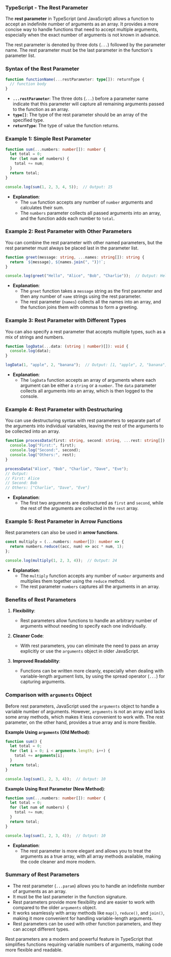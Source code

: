 ### TypeScript - The Rest Parameter

The **rest parameter** in TypeScript (and JavaScript) allows a function to accept an indefinite number of arguments as an array. It provides a more concise way to handle functions that need to accept multiple arguments, especially when the exact number of arguments is not known in advance.

The rest parameter is denoted by three dots (`...`) followed by the parameter name. The rest parameter must be the last parameter in the function's parameter list.

### **Syntax of the Rest Parameter**

```typescript
function functionName(...restParameter: type[]): returnType {
  // function body
}
```

- **`...restParameter`**: The three dots (`...`) before a parameter name indicate that this parameter will capture all remaining arguments passed to the function as an array.
- **`type[]`**: The type of the rest parameter should be an array of the specified type.
- **`returnType`**: The type of value the function returns.

### **Example 1: Simple Rest Parameter**

```typescript
function sum(...numbers: number[]): number {
  let total = 0;
  for (let num of numbers) {
    total += num;
  }
  return total;
}

console.log(sum(1, 2, 3, 4, 5));  // Output: 15
```

- **Explanation**:
  - The `sum` function accepts any number of `number` arguments and calculates their sum.
  - The `numbers` parameter collects all passed arguments into an array, and the function adds each number to `total`.

### **Example 2: Rest Parameter with Other Parameters**

You can combine the rest parameter with other named parameters, but the rest parameter must always be placed last in the parameter list.

```typescript
function greet(message: string, ...names: string[]): string {
  return `${message}, ${names.join(", ")}!`;
}

console.log(greet("Hello", "Alice", "Bob", "Charlie"));  // Output: Hello, Alice, Bob, Charlie!
```

- **Explanation**:
  - The `greet` function takes a `message` string as the first parameter and then any number of `name` strings using the rest parameter.
  - The rest parameter (`names`) collects all the names into an array, and the function joins them with commas to form a greeting.

### **Example 3: Rest Parameter with Different Types**

You can also specify a rest parameter that accepts multiple types, such as a mix of strings and numbers.

```typescript
function logData(...data: (string | number)[]): void {
  console.log(data);
}

logData(1, "apple", 2, "banana");  // Output: [1, "apple", 2, "banana"]
```

- **Explanation**:
  - The `logData` function accepts an array of arguments where each argument can be either a `string` or a `number`. The `data` parameter collects all arguments into an array, which is then logged to the console.

### **Example 4: Rest Parameter with Destructuring**

You can use destructuring syntax with rest parameters to separate part of the arguments into individual variables, leaving the rest of the arguments to be collected into an array.

```typescript
function processData(first: string, second: string, ...rest: string[]): void {
  console.log("First:", first);
  console.log("Second:", second);
  console.log("Others:", rest);
}

processData("Alice", "Bob", "Charlie", "Dave", "Eve");
// Output:
// First: Alice
// Second: Bob
// Others: ["Charlie", "Dave", "Eve"]
```

- **Explanation**:
  - The first two arguments are destructured as `first` and `second`, while the rest of the arguments are collected in the `rest` array.

### **Example 5: Rest Parameter in Arrow Functions**

Rest parameters can also be used in **arrow functions**.

```typescript
const multiply = (...numbers: number[]): number => {
  return numbers.reduce((acc, num) => acc * num, 1);
};

console.log(multiply(1, 2, 3, 4));  // Output: 24
```

- **Explanation**:
  - The `multiply` function accepts any number of `number` arguments and multiplies them together using the `reduce` method.
  - The rest parameter `numbers` captures all the arguments in an array.

### **Benefits of Rest Parameters**

1. **Flexibility**:
   - Rest parameters allow functions to handle an arbitrary number of arguments without needing to specify each one individually.

2. **Cleaner Code**:
   - With rest parameters, you can eliminate the need to pass an array explicitly or use the `arguments` object in older JavaScript.

3. **Improved Readability**:
   - Functions can be written more cleanly, especially when dealing with variable-length argument lists, by using the spread operator (`...`) for capturing arguments.

### **Comparison with `arguments` Object**

Before rest parameters, JavaScript used the `arguments` object to handle a variable number of arguments. However, `arguments` is not an array and lacks some array methods, which makes it less convenient to work with. The rest parameter, on the other hand, provides a true array and is more flexible.

**Example Using `arguments` (Old Method)**:

```typescript
function sum() {
  let total = 0;
  for (let i = 0; i < arguments.length; i++) {
    total += arguments[i];
  }
  return total;
}

console.log(sum(1, 2, 3, 4));  // Output: 10
```

**Example Using Rest Parameter (New Method)**:

```typescript
function sum(...numbers: number[]): number {
  let total = 0;
  for (let num of numbers) {
    total += num;
  }
  return total;
}

console.log(sum(1, 2, 3, 4));  // Output: 10
```

- **Explanation**:
  - The rest parameter is more elegant and allows you to treat the arguments as a true array, with all array methods available, making the code cleaner and more modern.

### **Summary of Rest Parameters**

- The rest parameter (`...param`) allows you to handle an indefinite number of arguments as an array.
- It must be the last parameter in the function signature.
- Rest parameters provide more flexibility and are easier to work with compared to the older `arguments` object.
- It works seamlessly with array methods like `map()`, `reduce()`, and `join()`, making it more convenient for handling variable-length arguments.
- Rest parameters can be used with other function parameters, and they can accept different types.

Rest parameters are a modern and powerful feature in TypeScript that simplifies functions requiring variable numbers of arguments, making code more flexible and readable.
